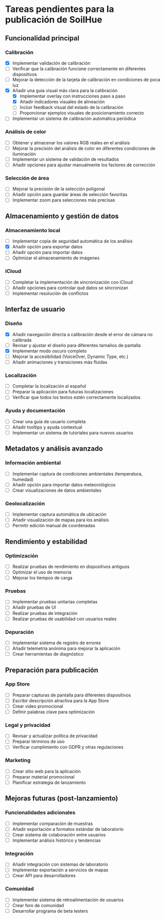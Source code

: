 # Tareas pendientes para la publicación de SoilHue

## Funcionalidad principal

### Calibración
- [x] Implementar validación de calibración
- [ ] Verificar que la calibración funcione correctamente en diferentes dispositivos
- [ ] Mejorar la detección de la tarjeta de calibración en condiciones de poca luz
- [x] Añadir una guía visual más clara para la calibración
  - [x] Implementar overlay con instrucciones paso a paso
  - [x] Añadir indicadores visuales de alineación
  - [ ] Incluir feedback visual del estado de la calibración
  - [ ] Proporcionar ejemplos visuales de posicionamiento correcto
- [ ] Implementar un sistema de calibración automática periódica

### Análisis de color
- [ ] Obtener y almacenar los valores RGB reales en el análisis
- [ ] Mejorar la precisión del análisis de color en diferentes condiciones de iluminación
- [ ] Implementar un sistema de validación de resultados
- [ ] Añadir opciones para ajustar manualmente los factores de corrección

### Selección de área
- [ ] Mejorar la precisión de la selección poligonal
- [ ] Añadir opción para guardar áreas de selección favoritas
- [ ] Implementar zoom para selecciones más precisas

## Almacenamiento y gestión de datos

### Almacenamiento local
- [ ] Implementar copia de seguridad automática de los análisis
- [x] Añadir opción para exportar datos
- [ ] Añadir opción para importar datos
- [ ] Optimizar el almacenamiento de imágenes

### iCloud
- [ ] Completar la implementación de sincronización con iCloud
- [ ] Añadir opciones para controlar qué datos se sincronizan
- [ ] Implementar resolución de conflictos

## Interfaz de usuario

### Diseño
- [x] Añadir navegación directa a calibración desde el error de cámara no calibrada
- [ ] Revisar y ajustar el diseño para diferentes tamaños de pantalla
- [x] Implementar modo oscuro completo
- [ ] Mejorar la accesibilidad (VoiceOver, Dynamic Type, etc.)
- [ ] Añadir animaciones y transiciones más fluidas

### Localización
- [ ] Completar la localización al español
- [ ] Preparar la aplicación para futuras localizaciones
- [ ] Verificar que todos los textos estén correctamente localizados

### Ayuda y documentación
- [ ] Crear una guía de usuario completa
- [ ] Añadir tooltips y ayuda contextual
- [ ] Implementar un sistema de tutoriales para nuevos usuarios

## Metadatos y análisis avanzado

### Información ambiental
- [ ] Implementar captura de condiciones ambientales (temperatura, humedad)
- [ ] Añadir opción para importar datos meteorológicos
- [ ] Crear visualizaciones de datos ambientales

### Geolocalización
- [ ] Implementar captura automática de ubicación
- [ ] Añadir visualización de mapas para los análisis
- [ ] Permitir edición manual de coordenadas

## Rendimiento y estabilidad

### Optimización
- [ ] Realizar pruebas de rendimiento en dispositivos antiguos
- [ ] Optimizar el uso de memoria
- [ ] Mejorar los tiempos de carga

### Pruebas
- [ ] Implementar pruebas unitarias completas
- [ ] Añadir pruebas de UI
- [ ] Realizar pruebas de integración
- [ ] Realizar pruebas de usabilidad con usuarios reales

### Depuración
- [ ] Implementar sistema de registro de errores
- [ ] Añadir telemetría anónima para mejorar la aplicación
- [ ] Crear herramientas de diagnóstico

## Preparación para publicación

### App Store
- [ ] Preparar capturas de pantalla para diferentes dispositivos
- [ ] Escribir descripción atractiva para la App Store
- [ ] Crear video promocional
- [ ] Definir palabras clave para optimización

### Legal y privacidad
- [ ] Revisar y actualizar política de privacidad
- [ ] Preparar términos de uso
- [ ] Verificar cumplimiento con GDPR y otras regulaciones

### Marketing
- [ ] Crear sitio web para la aplicación
- [ ] Preparar material promocional
- [ ] Planificar estrategia de lanzamiento

## Mejoras futuras (post-lanzamiento)

### Funcionalidades adicionales
- [ ] Implementar comparación de muestras
- [ ] Añadir exportación a formatos estándar de laboratorio
- [ ] Crear sistema de colaboración entre usuarios
- [ ] Implementar análisis histórico y tendencias

### Integración
- [ ] Añadir integración con sistemas de laboratorio
- [ ] Implementar exportación a servicios de mapas
- [ ] Crear API para desarrolladores

### Comunidad
- [ ] Implementar sistema de retroalimentación de usuarios
- [ ] Crear foro de comunidad
- [ ] Desarrollar programa de beta testers 
